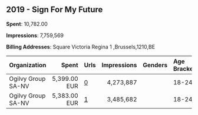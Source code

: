 ## 2019 - Sign For My Future 
**Spent**: 10,782.00

**Impressions**: 7,759,569

**Billing Addresses**: Square Victoria Regina 1 ,Brussels,1210,BE

|Organization|Spent|Urls|Impressions|Genders|Age Brackets|Country Codes|
|:---|---:|:---|---:|:---|:---|:---|
|Ogilvy Group SA-NV|5,399.00 EUR|[0](https://www.snap.com/political-ads/asset/e42f86f47e14116377360f79d1db37270017f36c7e70c1dfc7072b6235f648a7?mediaType=mov)|4,273,887||18-24|belgium|
|Ogilvy Group SA-NV|5,383.00 EUR|[1](https://www.snap.com/political-ads/asset/413b3005e77b854782ce4c1a53f911565f346d3c3d411e78a00b1ddc5d057de2?mediaType=mov)|3,485,682||18-24|belgium|
